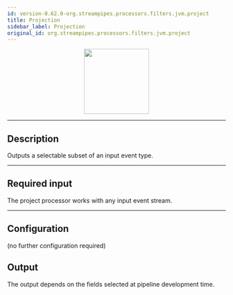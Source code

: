 ```yaml
---
id: version-0.62.0-org.streampipes.processors.filters.jvm.project
title: Projection
sidebar_label: Projection
original_id: org.streampipes.processors.filters.jvm.project
---
```




<p align="center"> 
    <img src="/docs/img/pipeline-elements/org.streampipes.processors.filters.jvm.project/icon.png" width="150px;" class="pe-image-documentation"/>
</p>

***

## Description
Outputs a selectable subset of an input event type.

***

## Required input
The project processor works with any input event stream.

***

## Configuration

(no further configuration required)

## Output
The output depends on the fields selected at pipeline development time.
